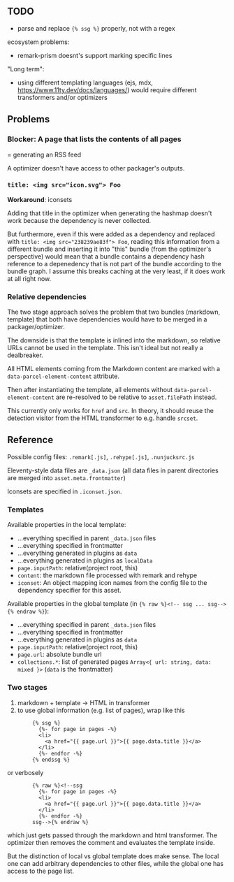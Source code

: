 ## TODO

- parse and replace `{% ssg %}` properly, not with a regex

ecosystem problems:

- remark-prism doesnt's support marking specific lines

"Long term":

- using different templating languages (ejs, mdx, https://www.11ty.dev/docs/languages/) would require different transformers and/or optimizers

## Problems

### Blocker: A page that lists the contents of all pages

= generating an RSS feed

A optimizer doesn't have access to other packager's outputs.

### `title: <img src="icon.svg"> Foo`

**Workaround**: iconsets

Adding that title in the optimizer when generating the hashmap doesn't work because the dependency is never collected.

But furthermore, even if this were added as a dependency and replaced with `title: <img src="238239ae83f"> Foo`, reading this information from a different bundle and inserting it into "this" bundle (from the optimizer's perspective) would mean that a bundle contains a dependency hash reference to a depenedency that is not part of the bundle according to the bundle graph. I assume this breaks caching at the very least, if it does work at all right now.

### Relative dependencies

The two stage approach solves the problem that two bundles (markdown, template) that both have dependencies would have to be merged in a packager/optimizer.

The downside is that the template is inlined into the markdown, so relative URLs cannot be used in the template. This isn't ideal but not really a dealbreaker.

All HTML elements coming from the Markdown content are marked with a `data-parcel-element-content` attribute.

Then after instantiating the template, all elements without `data-parcel-element-content` are re-resolved to be relative to `asset.filePath` instead.

This currently only works for `href` and `src`. In theory, it should reuse the detection visitor from the HTML transformer to e.g. handle `srcset`.

## Reference

Possible config files: `.remark[.js]`, `.rehype[.js]`, `.nunjucksrc.js`

Eleventy-style data files are `_data.json` (all data files in parent directories are merged into `asset.meta.frontmatter`)

Iconsets are specified in `.iconset.json`.

### Templates

Available properties in the local template:

- ...everything specified in parent `_data.json` files
- ...everything specified in frontmatter
- ...everything generated in plugins as `data`
- ...everything generated in plugins as `localData`
- `page.inputPath`: relative(project root, this)
- `content`: the markdown file processed with remark and rehype
- `iconset`: An object mapping icon names from the config file to the dependency specifier for this asset.

Available properties in the global template (in `{% raw %}<!-- ssg ... ssg-->{% endraw %}`):

- ...everything specified in parent `_data.json` files
- ...everything specified in frontmatter
- ...everything generated in plugins as `data`
- `page.inputPath`: relative(project root, this)
- `page.url`: absolute bundle url
- `collections.*`: list of generated pages `Array<{ url: string, data: mixed }>` (`data` is the frontmatter)

### Two stages

1. markdown + template -> HTML in transformer
2. to use global information (e.g. list of pages), wrap like this

```
        {% ssg %}
          {%- for page in pages -%}
          <li>
            <a href="{{ page.url }}">{{ page.data.title }}</a>
          </li>
          {%- endfor -%}
        {% endssg %}
```

or verbosely

```
        {% raw %}<!--ssg
          {%- for page in pages -%}
          <li>
            <a href="{{ page.url }}">{{ page.data.title }}</a>
          </li>
          {%- endfor -%}
        ssg-->{% endraw %}
```

which just gets passed through the markdown and html transformer. The optimizer then removes the comment and evaluates the template inside.

But the distinction of local vs global template does make sense. The local one can add arbitrary dependencies to other files, while the global one
has access to the page list.
